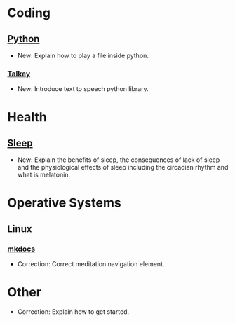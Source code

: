 # Coding

## [Python](python.md)

* New: Explain how to play a file inside python.

### [Talkey](talkey.md)

* New: Introduce text to speech python library.

# Health

## [Sleep](sleep.md)

* New: Explain the benefits of sleep, the consequences of lack of sleep and the physiological effects of sleep including the circadian rhythm and what is melatonin.

# Operative Systems

## Linux

### [mkdocs](mkdocs.md)

* Correction: Correct meditation navigation element.

# Other

* Correction: Explain how to get started.
